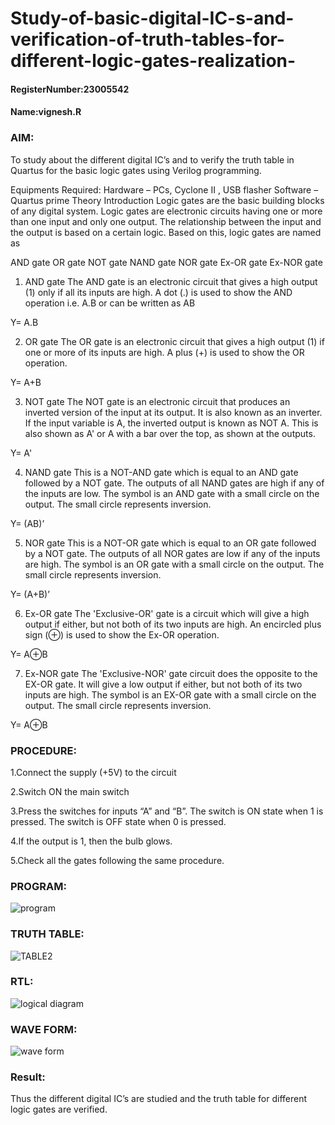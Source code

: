 # Study-of-basic-digital-IC-s-and-verification-of-truth-tables-for-different-logic-gates-realization-
#### RegisterNumber:23005542
#### Name:vignesh.R

### AIM:
To study about the different digital IC’s and to verify the truth table in Quartus for the basic logic gates using Verilog programming.

Equipments Required:
Hardware – PCs, Cyclone II , USB flasher
Software – Quartus prime
Theory
Introduction
Logic gates are the basic building blocks of any digital system. Logic gates are electronic circuits having one or more than one input and only one output. The relationship between the input and the output is based on a certain logic. Based on this, logic gates are named as

AND gate
OR gate
NOT gate
NAND gate
NOR gate
Ex-OR gate
Ex-NOR gate
1) AND gate
The AND gate is an electronic circuit that gives a high output (1) only if all its inputs are high. A dot (.) is used to show the AND operation i.e. A.B or can be written as AB

Y= A.B

2) OR gate
The OR gate is an electronic circuit that gives a high output (1) if one or more of its inputs are high. A plus (+) is used to show the OR operation.

Y= A+B

3) NOT gate
The NOT gate is an electronic circuit that produces an inverted version of the input at its output. It is also known as an inverter. If the input variable is A, the inverted output is known as NOT A. This is also shown as A' or A with a bar over the top, as shown at the outputs.

Y= A'

4) NAND gate
This is a NOT-AND gate which is equal to an AND gate followed by a NOT gate. The outputs of all NAND gates are high if any of the inputs are low. The symbol is an AND gate with a small circle on the output. The small circle represents inversion.

Y= (AB)’

5) NOR gate
This is a NOT-OR gate which is equal to an OR gate followed by a NOT gate. The outputs of all NOR gates are low if any of the inputs are high. The symbol is an OR gate with a small circle on the output. The small circle represents inversion.

Y= (A+B)’

6) Ex-OR gate
The 'Exclusive-OR' gate is a circuit which will give a high output if either, but not both of its two inputs are high. An encircled plus sign (⊕) is used to show the Ex-OR operation.

Y= A⊕B

7) Ex-NOR gate
The 'Exclusive-NOR' gate circuit does the opposite to the EX-OR gate. It will give a low output if either, but not both of its two inputs are high. The symbol is an EX-OR gate with a small circle on the output. The small circle represents inversion.

Y= A⊕B

### PROCEDURE:

1.Connect the supply (+5V) to the circuit

2.Switch ON the main switch

3.Press the switches for inputs “A” and “B”. The switch is ON state when 1 is pressed. The switch is OFF state when 0 is pressed.

4.If the output is 1, then the bulb glows.

5.Check all the gates following the same procedure.

 ### PROGRAM:

![program](https://github.com/vignesh-777/Study-of-basic-digital-IC-s-and-verification-of-truth-tables-for-different-logic-gates-realization-/assets/139842402/37d315f1-61f8-42ec-be74-c529c8d17a69)



### TRUTH TABLE:






![TABLE2](https://github.com/vignesh-777/Study-of-basic-digital-IC-s-and-verification-of-truth-tables-for-different-logic-gates-realization-/assets/139842402/d4eff2ac-9f23-437f-94ab-6b712acc229a)





### RTL: 

![logical diagram](https://github.com/vignesh-777/Study-of-basic-digital-IC-s-and-verification-of-truth-tables-for-different-logic-gates-realization-/assets/139842402/36cdddfd-8234-4514-a4f6-0f0b2374fceb)


### WAVE FORM:
![wave form](https://github.com/vignesh-777/Study-of-basic-digital-IC-s-and-verification-of-truth-tables-for-different-logic-gates-realization-/assets/139842402/29f2cb3f-b68f-4af9-9884-1bd2e64dc298)


### Result:
Thus the different digital IC’s are studied and the truth table for different logic gates are verified.
